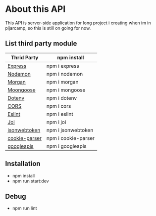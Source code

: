 # About this API

This API is server-side application for long project i creating when im in pijarcamp, so this is still on going for now.

## List third party module

| Thrid Party     | npm install         |
| --------------- | ------------------- |
| [Express]       | npm i express       |
| [Nodemon]       | npm i nodemon       |
| [Morgan]        | npm i morgan        |
| [Moongoose]     | npm i mongoose      |
| [Dotenv]        | npm i dotenv        |
| [CORS]          | npm i cors          |
| [Eslint]        | npm i eslint        |
| [Joi]           | npm i joi           |
| [jsonwebtoken]  | npm i jsonwebtoken  |
| [cookie-parser] | npm i cookie-parser |
| [googleapis]    | npm i googleapis    |

[express]: http://expressjs.com
[nodemon]: https://www.npmjs.com/package/nodemon
[morgan]: https://www.npmjs.com/package/morgan
[moongoose]: https://www.npmjs.com/package/moongoose
[dotenv]: https://www.npmjs.com/package/dotenv
[cors]: https://www.npmjs.com/package/cos
[eslint]: https://eslint.org/
[joi]: https://www.npmjs.com/package/joi
[jsonwebtoken]: https://www.npmjs.com/package/jsonwebtoken
[cookie-parser]: https://www.npmjs.com/package/cookie-parser
[googleapis]: https://www.npmjs.com/package/cookie-parser

## Installation

- npm install
- npm run start:dev

## Debug

- npm run lint
